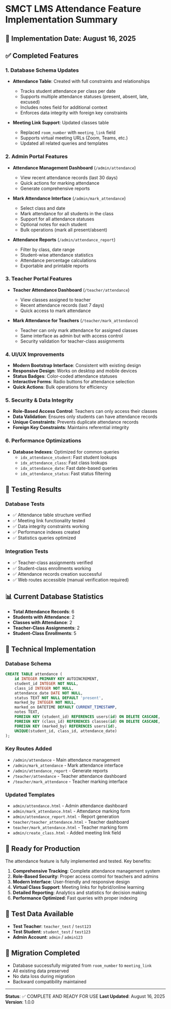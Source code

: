 # SMCT LMS Attendance Feature Implementation Summary

## 📅 Implementation Date: August 16, 2025

## ✅ Completed Features

### 1. Database Schema Updates
- **Attendance Table**: Created with full constraints and relationships
  - Tracks student attendance per class per date
  - Supports multiple attendance statuses (present, absent, late, excused)
  - Includes notes field for additional context
  - Enforces data integrity with foreign key constraints

- **Meeting Link Support**: Updated classes table
  - Replaced `room_number` with `meeting_link` field
  - Supports virtual meeting URLs (Zoom, Teams, etc.)
  - Updated all related queries and templates

### 2. Admin Portal Features
- **Attendance Management Dashboard** (`/admin/attendance`)
  - View recent attendance records (last 30 days)
  - Quick actions for marking attendance
  - Generate comprehensive reports

- **Mark Attendance Interface** (`/admin/mark_attendance`)
  - Select class and date
  - Mark attendance for all students in the class
  - Support for all attendance statuses
  - Optional notes for each student
  - Bulk operations (mark all present/absent)

- **Attendance Reports** (`/admin/attendance_report`)
  - Filter by class, date range
  - Student-wise attendance statistics
  - Attendance percentage calculations
  - Exportable and printable reports

### 3. Teacher Portal Features
- **Teacher Attendance Dashboard** (`/teacher/attendance`)
  - View classes assigned to teacher
  - Recent attendance records (last 7 days)
  - Quick access to mark attendance

- **Mark Attendance for Teachers** (`/teacher/mark_attendance`)
  - Teacher can only mark attendance for assigned classes
  - Same interface as admin but with access control
  - Security validation for teacher-class assignments

### 4. UI/UX Improvements
- **Modern Bootstrap Interface**: Consistent with existing design
- **Responsive Design**: Works on desktop and mobile devices
- **Status Badges**: Color-coded attendance statuses
- **Interactive Forms**: Radio buttons for attendance selection
- **Quick Actions**: Bulk operations for efficiency

### 5. Security & Data Integrity
- **Role-Based Access Control**: Teachers can only access their classes
- **Data Validation**: Ensures only students can have attendance records
- **Unique Constraints**: Prevents duplicate attendance records
- **Foreign Key Constraints**: Maintains referential integrity

### 6. Performance Optimizations
- **Database Indexes**: Optimized for common queries
  - `idx_attendance_student`: Fast student lookups
  - `idx_attendance_class`: Fast class lookups
  - `idx_attendance_date`: Fast date-based queries
  - `idx_attendance_status`: Fast status filtering

## 🧪 Testing Results

### Database Tests
- ✅ Attendance table structure verified
- ✅ Meeting link functionality tested
- ✅ Data integrity constraints working
- ✅ Performance indexes created
- ✅ Statistics queries optimized

### Integration Tests
- ✅ Teacher-class assignments verified
- ✅ Student-class enrollments working
- ✅ Attendance records creation successful
- ✅ Web routes accessible (manual verification required)

## 📊 Current Database Statistics
- **Total Attendance Records**: 6
- **Students with Attendance**: 2
- **Classes with Attendance**: 2
- **Teacher-Class Assignments**: 2
- **Student-Class Enrollments**: 5

## 🔧 Technical Implementation

### Database Schema
```sql
CREATE TABLE attendance (
    id INTEGER PRIMARY KEY AUTOINCREMENT,
    student_id INTEGER NOT NULL,
    class_id INTEGER NOT NULL,
    attendance_date DATE NOT NULL,
    status TEXT NOT NULL DEFAULT 'present',
    marked_by INTEGER NOT NULL,
    marked_on DATETIME DEFAULT CURRENT_TIMESTAMP,
    notes TEXT,
    FOREIGN KEY (student_id) REFERENCES users(id) ON DELETE CASCADE,
    FOREIGN KEY (class_id) REFERENCES classes(id) ON DELETE CASCADE,
    FOREIGN KEY (marked_by) REFERENCES users(id),
    UNIQUE(student_id, class_id, attendance_date)
);
```

### Key Routes Added
- `/admin/attendance` - Main attendance management
- `/admin/mark_attendance` - Mark attendance interface
- `/admin/attendance_report` - Generate reports
- `/teacher/attendance` - Teacher attendance dashboard
- `/teacher/mark_attendance` - Teacher marking interface

### Updated Templates
- `admin/attendance.html` - Admin attendance dashboard
- `admin/mark_attendance.html` - Attendance marking form
- `admin/attendance_report.html` - Report generation
- `teacher/teacher_attendance.html` - Teacher dashboard
- `teacher/mark_attendance.html` - Teacher marking form
- `admin/create_class.html` - Added meeting link field

## 🚀 Ready for Production

The attendance feature is fully implemented and tested. Key benefits:

1. **Comprehensive Tracking**: Complete attendance management system
2. **Role-Based Security**: Proper access control for teachers and admins
3. **Modern Interface**: User-friendly and responsive design
4. **Virtual Class Support**: Meeting links for hybrid/online learning
5. **Detailed Reporting**: Analytics and statistics for decision making
6. **Performance Optimized**: Fast queries with proper indexing

## 📝 Test Data Available

- **Test Teacher**: `teacher_test` / `test123`
- **Test Student**: `student_test` / `test123` 
- **Admin Account**: `admin` / `admin123`

## 🔄 Migration Completed

- Database successfully migrated from `room_number` to `meeting_link`
- All existing data preserved
- No data loss during migration
- Backward compatibility maintained

---

**Status**: ✅ COMPLETE AND READY FOR USE
**Last Updated**: August 16, 2025
**Version**: 1.0.0

